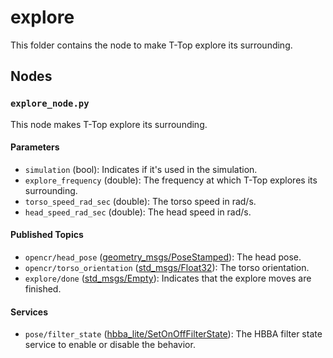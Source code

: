 # explore
This folder contains the node to make T-Top explore its surrounding.

## Nodes
### `explore_node.py`
This node makes T-Top explore its surrounding.

#### Parameters
 - `simulation` (bool): Indicates if it's used in the simulation.
 - `explore_frequency` (double): The frequency at which T-Top explores its surrounding.
 - `torso_speed_rad_sec` (double): The torso speed in rad/s.
 - `head_speed_rad_sec` (double): The head speed in rad/s.

#### Published Topics
 - `opencr/head_pose` ([geometry_msgs/PoseStamped](http://docs.ros.org/en/noetic/api/geometry_msgs/html/msg/PoseStamped.html)): The head pose.
 - `opencr/torso_orientation` ([std_msgs/Float32](http://docs.ros.org/en/noetic/api/std_msgs/html/msg/Float32.html)): The torso orientation.
 - `explore/done` ([std_msgs/Empty](http://docs.ros.org/en/noetic/api/std_msgs/html/msg/Empty.html)): Indicates that the explore moves are finished.

#### Services
 - `pose/filter_state` ([hbba_lite/SetOnOffFilterState](../../hbba_lite/srv/SetOnOffFilterState.srv)): The HBBA filter state service to enable or disable the behavior.
